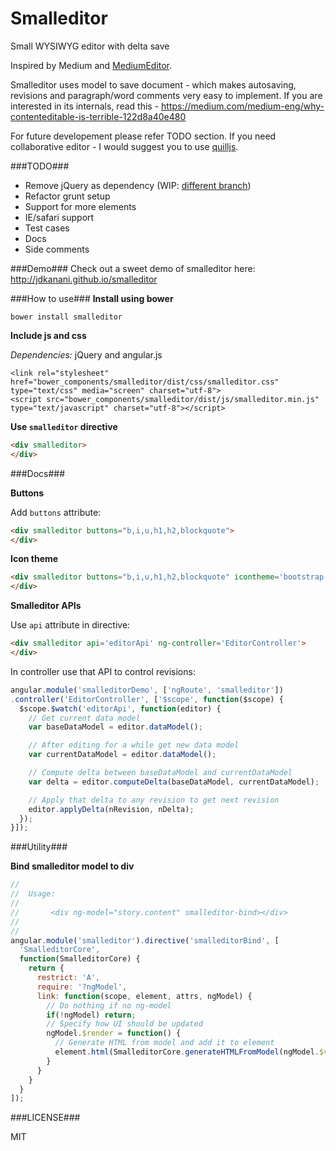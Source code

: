 Smalleditor
===========
Small WYSIWYG editor with delta save


Inspired by Medium and [MediumEditor](https://github.com/daviferreira/medium-editor).

Smalleditor uses model to save document - which makes autosaving, revisions and paragraph/word comments very easy to implement.
If you are interested in its internals, read this - <https://medium.com/medium-eng/why-contenteditable-is-terrible-122d8a40e480>


For future developement please refer TODO section.
If you need collaborative editor - I would suggest you to use [quilljs](quilljs.com).


###TODO###
- Remove jQuery as dependency (WIP: [different branch](https://github.com/jdkanani/smalleditor/tree/without_jquery))
- Refactor grunt setup
- Support for more elements
- IE/safari support
- Test cases
- Docs
- Side comments


###Demo###
Check out a sweet demo of smalleditor here: <http://jdkanani.github.io/smalleditor>


###How to use###
**Install using bower**
```
bower install smalleditor
```

**Include js and css**

*Dependencies:* jQuery and angular.js

```
<link rel="stylesheet" href="bower_components/smalleditor/dist/css/smalleditor.css" type="text/css" media="screen" charset="utf-8">
<script src="bower_components/smalleditor/dist/js/smalleditor.min.js" type="text/javascript" charset="utf-8"></script>
```

**Use `smalleditor` directive**
```html
<div smalleditor>
</div>
```

###Docs###

**Buttons**

Add `buttons` attribute:

```html
<div smalleditor buttons="b,i,u,h1,h2,blockquote">
</div>
```

**Icon theme**

```html
<div smalleditor buttons="b,i,u,h1,h2,blockquote" icontheme='bootstrap'>
</div>
```

**Smalleditor APIs**

Use `api` attribute in directive:

```html
<div smalleditor api='editorApi' ng-controller='EditorController'>
</div>
```

In controller use that API to control revisions:

```js
angular.module('smalleditorDemo', ['ngRoute', 'smalleditor'])
.controller('EditorController', ['$scope', function($scope) {
  $scope.$watch('editorApi', function(editor) {
    // Get current data model
    var baseDataModel = editor.dataModel();

    // After editing for a while get new data model
    var currentDataModel = editor.dataModel();

    // Compute delta between baseDataModel and currentDataModel
    var delta = editor.computeDelta(baseDataModel, currentDataModel);

    // Apply that delta to any revision to get next revision
    editor.applyDelta(nRevision, nDelta);
  });
}]);
```

###Utility###

**Bind smalleditor model to div**
```js
//
//  Usage:
//
//       <div ng-model="story.content" smalleditor-bind></div>
//
//
angular.module('smalleditor').directive('smalleditorBind', [
  'SmalleditorCore',
  function(SmalleditorCore) {
    return {
      restrict: 'A',
      require: '?ngModel',
      link: function(scope, element, attrs, ngModel) {
        // Do nothing if no ng-model
        if(!ngModel) return;
        // Specify how UI should be updated
        ngModel.$render = function() {
          // Generate HTML from model and add it to element
          element.html(SmalleditorCore.generateHTMLFromModel(ngModel.$viewValue) || "");
        }
      }
    }
  }
]);

```

###LICENSE###

MIT
